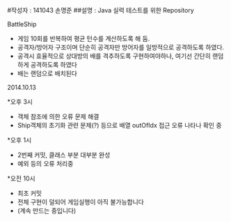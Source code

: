 #작성자 : 141043 손명준
##설명 : Java 실력 테스트를 위한 Repository

BattleShip
- 게임 10회를 반복하여 평균 턴수를 계산하도록 해 둠.
- 공격자/방어자 구조이며 단순히 공격자만 방어자를 일방적으로 공격하도록 하였다.
- 공격시 효율적으로 상대방의 배를 격추하도록 구현하여야하나, 여기선 간단히 랜덤하게 공격하도록 하였다
- 배는 랜덤으로 배치된다

2014.10.13 


*오후 3시
 - 객체 참조에 의한 오류 문제 해결
 - Ship객체의 초기화 관련 문제(?) 등으로 배열 outOfIdx 접근 오류 나타나 확인 중

*오후 1시
 - 2번째 커밋, 클래스 부분 대부분 완성
 - 예외 등의 오류 처리중

*오전 10시
 - 최초 커밋
 - 전체 구현이 덜되어 게임실행이 아직 불가능합니다
 - (계속 만드는 중입니다)

